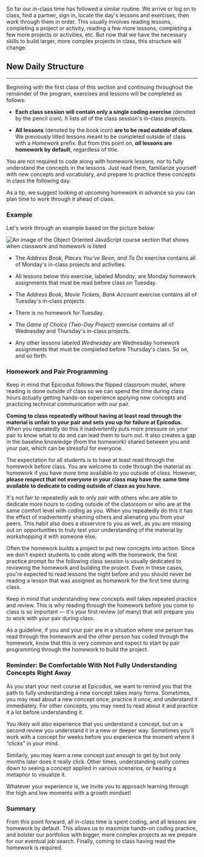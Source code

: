 So far our in-class time has followed a similar routine. We arrive or log on to class, find a partner, sign in, locate the day's lessons and exercises, then work through them in order. This usually involves reading lessons, completing a project or activity, reading a few more lessons, completing a few more projects or activities, etc. But now that we have the necessary skills to build larger, more complex projects in class, this structure will change.

## New Daily Structure
---

Beginning with the first class of this section and continuing throughout the remainder of the program, exercises and lessons will be completed as follows:

* **Each class session will contain only a single coding exercise** (denoted by the pencil icon). It lists _all_ of the class session's in-class projects.

* **All lessons** (denoted by the book icon) **are to be read outside of class**. We previously titled lessons meant to be completed outside of class with a _Homework_ prefix. But from this point on, **_all_ lessons are homework by default**, regardless of title.

You are not required to code along with homework lessons, nor to fully understand the concepts in the lessons. Just read them, familiarize yourself with new concepts and vocabulary, and prepare to practice these concepts in class the following day. 

As a tip, we suggest looking at upcoming homework in advance so you can plan time to work through it ahead of class.

### Example

Let's work through an example based on the picture below:

![An image of the Object Oriented JavaScript course section that shows when classwork and homework is listed](https://learnhowtoprogram.s3.us-west-2.amazonaws.com/Intermediate+JavaScript/Object-Oriented-JavaScript-2020/ex-for-classwork-homework-schedule-starting-in-oop-js.png)

* The _Address Book, Places You've Been, and To Do_ exercise contains all of Monday's in-class projects and activities.

* All lessons below this exercise, labeled _Monday_, are Monday homework assignments that must be read before class on Tuesday.

* The _Address Book, Movie Tickets, Bank Account_ exercise contains all of Tuesday's in-class projects.

* There is no homework for Tuesday.

* The _Game of Choice (Two-Day Project)_ exercise contains all of Wednesday and Thursday's in-class projects.

* Any other lessons labeled _Wednesday_ are Wednesday homework assignments that must be completed before Thursday's class. So on, and so forth. 

### Homework and Pair Programming

Keep in mind that Epicodus follows the flipped classroom model, where reading is done outside of class so we can spend the time during class hours actually getting hands-on experience applying new concepts and practicing technical communication with our pair.

**Coming to class repeatedly without having at least read through the material is unfair to your pair and sets you up for failure at Epicodus.** When you repeatedly do this it inadvertently puts more pressure on your pair to know what to do and can lead them to burn out. It also creates a gap in the baseline knowledge (from the homework) shared between you and your pair, which can be stressful for everyone.

The expectation for all students is to have at least read through the homework before class. You are welcome to code through the material as homework if you have more time available to you outside of class. However, **please respect that not everyone in your class may have the same time available to dedicate to coding outside of class as you have.** 

It's not fair to repeatedly ask to only pair with others who are able to dedicate more hours to coding outside of the classroom or who are at the same comfort level with coding as you. When you repeatedly do this it has the effect of inadvertently shaming others and alienating you from your peers. This habit also does a disservice to you as well, as you are missing out on opportunities to truly test your understanding of the material by workshopping it with someone else.

Often the homework builds a project to put new concepts into action. Since we don’t expect students to code along with the homework, the first practice prompt for the following class session is usually dedicated to reviewing the homework and building the project. Even in these cases, you're expected to read lessons the night before and you should never be reading a lesson that was assigned as homework for the first time during class. 

Keep in mind that understanding new concepts well takes repeated practice and review. This is why reading through the homework before you come to class is so important — it's your first review (of many) that will prepare you to work with your pair during class. 

As a guideline, if you and your pair are in a situation where one person has read through the homework and the other person has coded through the homework, know that this is very common and expect to start by pair programming through the homework to build the project. 

### Reminder: Be Comfortable With Not Fully Understanding Concepts Right Away

As you start your next course at Epicodus, we want to remind you that the path to fully understanding a new concept takes many forms. Sometimes, you may read about a new concept once, practice it once, and understand it immediately. For other concepts, you may need to read about it and practice it a lot before understanding it. 

You likely will also experience that you understand a concept, but on a second review you understand it in a new or deeper way. Sometimes you’ll work with a concept for weeks before you experience the moment where it “clicks” in your mind. 

Similarly, you may learn a new concept just enough to get by but only months later does it really click. Other times, understanding really comes down to seeing a concept applied in various scenarios, or hearing a metaphor to visualize it.

Whatever your experience is, we invite you to approach learning through the high and low moments with a growth mindset!

### Summary

From this point forward, all in-class time is spent coding, and all lessons are homework by default. This allows us to maximize hands-on coding practice, and bolster our portfolios with bigger, more complex projects as we prepare for our eventual job search. Finally, coming to class having read the homework is required. 